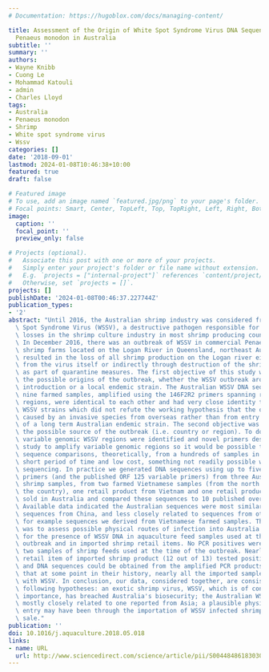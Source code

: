 ```yaml
---
# Documentation: https://hugoblox.com/docs/managing-content/

title: Assessment of the Origin of White Spot Syndrome Virus DNA Sequences in Farmed
  Penaeus monodon in Australia
subtitle: ''
summary: ''
authors:
- Wayne Knibb
- Cuong Le
- Mohammad Katouli
- admin
- Charles Lloyd
tags:
- Australia
- Penaeus monodon
- Shrimp
- White spot syndrome virus
- Wssv
categories: []
date: '2018-09-01'
lastmod: 2024-01-08T10:46:38+10:00
featured: true
draft: false

# Featured image
# To use, add an image named `featured.jpg/png` to your page's folder.
# Focal points: Smart, Center, TopLeft, Top, TopRight, Left, Right, BottomLeft, Bottom, BottomRight.
image:
  caption: ''
  focal_point: ''
  preview_only: false

# Projects (optional).
#   Associate this post with one or more of your projects.
#   Simply enter your project's folder or file name without extension.
#   E.g. `projects = ["internal-project"]` references `content/project/deep-learning/index.md`.
#   Otherwise, set `projects = []`.
projects: []
publishDate: '2024-01-08T00:46:37.227744Z'
publication_types:
- '2'
abstract: "Until 2016, the Australian shrimp industry was considered free of White\
  \ Spot Syndrome Virus (WSSV), a destructive pathogen responsible for the huge economic\
  \ losses in the shrimp culture industry in most shrimp producing countries worldwide.\
  \ In December 2016, there was an outbreak of WSSV in commercial Penaeus monodon\
  \ shrimp farms located on the Logan River in Queensland, northeast Australia which\
  \ resulted in the loss of all shrimp production on the Logan river either directly\
  \ from the virus itself or indirectly through destruction of the shrimp production\
  \ as part of quarantine measures. The first objective of this study was to consider\
  \ the possible origins of the outbreak, whether the WSSV outbreak arose of an exotic\
  \ introduction or a local endemic strain. The Australian WSSV DNA sequences, from\
  \ nine farmed samples, amplified using the 146F2R2 primers spanning relatively conserved\
  \ regions, were identical to each other and had very close identity to overseas\
  \ WSSV strains which did not refute the working hypothesis that the outbreak was\
  \ caused by an invasive species from overseas rather than from entry into aquaculture\
  \ of a long term Australian endemic strain. The second objective was to consider\
  \ the possible source of the outbreak (i.e. country or region). To do this, highly\
  \ variable genomic WSSV regions were identified and novel primers designed for this\
  \ study to amplify variable genomic regions so it would be possible to conduct DNA\
  \ sequence comparisons, theoretically, from a hundreds of samples in a relatively\
  \ short period of time and low cost, something not readily possible with full genomic\
  \ sequencing. In practice we generated DNA sequences using up to five of these novel\
  \ primers (and the published ORF 125 variable primers) from three Australian farmed\
  \ shrimp samples, from two farmed Vietnamese samples (from the north and south of\
  \ the country), one retail product from Vietnam and one retail product from China\
  \ sold in Australia and compared these sequences to 10 published overseas WSSV genomes.\
  \ Available data indicated the Australian sequences were most similar to published\
  \ sequences from China, and less closely related to sequences from other regions,\
  \ for example sequences we derived from Vietnamese farmed samples. The third objective\
  \ was to assess possible physical routes of infection into Australia by testing\
  \ for the presence of WSSV DNA in aquaculture feed samples used at the time of the\
  \ outbreak and in imported shrimp retail items. No PCR positives were detected from\
  \ two samples of shrimp feeds used at the time of the outbreak. Nearly every Australian\
  \ retail item of imported shrimp product (12 out of 13) tested positive for WSSV\
  \ and DNA sequences could be obtained from the amplified PCR products indicating\
  \ that at some point in their history, nearly all the imported samples were in contact\
  \ with WSSV. In conclusion, our data, considered together, are consistent with the\
  \ following hypotheses: an exotic shrimp virus, WSSV, which is of considerable economic\
  \ importance, has breached Australia's biosecurity; the Australian WSSV strain is\
  \ mostly closely related to one reported from Asia; a plausible physical route of\
  \ entry may have been through the importation of WSSV infected shrimp for retail\
  \ sale."
publication: ''
doi: 10.1016/j.aquaculture.2018.05.018
links:
- name: URL
  url: http://www.sciencedirect.com/science/article/pii/S004484861830303X
---
```

